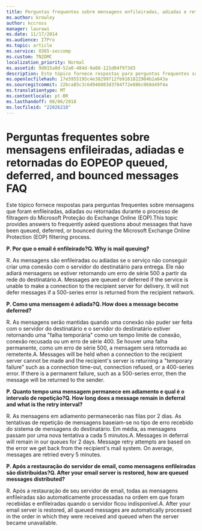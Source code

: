 ```yaml
---
title: Perguntas frequentes sobre mensagens enfileiradas, adiadas e retornadas do EOP
ms.author: krowley
author: kccross
manager: laurawi
ms.date: 11/17/2014
ms.audience: ITPro
ms.topic: article
ms.service: O365-seccomp
ms.custom: TN2DMC
localization_priority: Normal
ms.assetid: 9d015a0d-52a0-484d-9a08-121d04f973d3
description: Este tópico fornece respostas para perguntas frequentes sobre mensagens que foram enfileiradas, adiadas ou retornadas durante o processo de filtragem do Microsoft Proteção do Exchange Online (EOP).
ms.openlocfilehash: 17e5955195c4e38299712fb9161822984b2a643a
ms.sourcegitcommit: 22bca85c3c6d946083d3784f72e886c068d49f4a
ms.translationtype: MT
ms.contentlocale: pt-BR
ms.lasthandoff: 08/06/2018
ms.locfileid: "22026218"
---
```

# <a name="eop-queued-deferred-and-bounced-messages-faq"></a><span data-ttu-id="6f8dd-103">Perguntas frequentes sobre mensagens enfileiradas, adiadas e retornadas do EOP</span><span class="sxs-lookup"><span data-stu-id="6f8dd-103">EOP queued, deferred, and bounced messages FAQ</span></span>

<span data-ttu-id="6f8dd-104">Este tópico fornece respostas para perguntas frequentes sobre mensagens que foram enfileiradas, adiadas ou retornadas durante o processo de filtragem do Microsoft Proteção do Exchange Online (EOP).</span><span class="sxs-lookup"><span data-stu-id="6f8dd-104">This topic provides answers to frequently asked questions about messages that have been queued, deferred, or bounced during the Microsoft Exchange Online Protection (EOP) filtering process.</span></span>
  
 <span data-ttu-id="6f8dd-105">**P. Por que o email é enfileirado?**</span><span class="sxs-lookup"><span data-stu-id="6f8dd-105">**Q. Why is mail queuing?**</span></span>
  
<span data-ttu-id="6f8dd-p101">R. As mensagens são enfileiradas ou adiadas se o serviço não conseguir criar uma conexão com o servidor do destinatário para entrega. Ele não adiará mensagens se estiver retornando um erro de série 500 a partir da rede do destinatário.</span><span class="sxs-lookup"><span data-stu-id="6f8dd-p101">A. Messages are queued or deferred if the service is unable to make a connection to the recipient server for delivery. It will not defer messages if a 500-series error is returned from the recipient network.</span></span>
  
 <span data-ttu-id="6f8dd-109">**P. Como uma mensagem é adiada?**</span><span class="sxs-lookup"><span data-stu-id="6f8dd-109">**Q. How does a message become deferred?**</span></span>
  
<span data-ttu-id="6f8dd-p102">R. As mensagens serão mantidas quando uma conexão não puder ser feita com o servidor do destinatário e o servidor do destinatário estiver retornando uma "falha temporária" como um tempo limite de conexão, conexão recusada ou um erro de série 400. Se houver uma falha permanente, como um erro de série 500, a mensagem será retornada ao remetente.</span><span class="sxs-lookup"><span data-stu-id="6f8dd-p102">A. Messages will be held when a connection to the recipient server cannot be made and the recipient's server is returning a "temporary failure" such as a connection time-out, connection refused, or a 400-series error. If there is a permanent failure, such as a 500-series error, then the message will be returned to the sender.</span></span>
  
 <span data-ttu-id="6f8dd-113">**P. Quanto tempo uma mensagem permanece em adiamento e qual é o intervalo de repetição?**</span><span class="sxs-lookup"><span data-stu-id="6f8dd-113">**Q. How long does a message remain in deferral and what is the retry interval?**</span></span>
  
<span data-ttu-id="6f8dd-p103">R. As mensagens em adiamento permanecerão nas filas por 2 dias. As tentativas de repetição de mensagens baseiam-se no tipo de erro recebido do sistema de mensagens do destinatário. Em média, as mensagens passam por uma nova tentativa a cada 5 minutos.</span><span class="sxs-lookup"><span data-stu-id="6f8dd-p103">A. Messages in deferral will remain in our queues for 2 days. Message retry attempts are based on the error we get back from the recipient's mail system. On average, messages are retried every 5 minutes.</span></span>
  
 <span data-ttu-id="6f8dd-118">**P. Após a restauração do servidor de email, como mensagens enfileiradas são distribuídas?**</span><span class="sxs-lookup"><span data-stu-id="6f8dd-118">**Q. After your email server is restored, how are queued messages distributed?**</span></span>
  
<span data-ttu-id="6f8dd-p104">R. Após a restauração de seu servidor de email, todas as mensagens enfileiradas são automaticamente processadas na ordem em que foram recebidas e enfileiradas quando o servidor ficou indisponível.</span><span class="sxs-lookup"><span data-stu-id="6f8dd-p104">A. After your email server is restored, all queued messages are automatically processed in the order in which they were received and queued when the server became unavailable.</span></span> 
  

